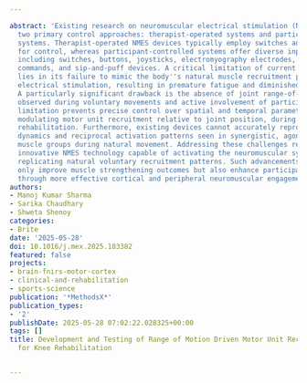 ---
abstract: 'Existing research on neuromuscular electrical stimulation (NMES) identifies
  two primary control approaches: therapist-operated systems and participant-controlled
  systems. Therapist-operated NMES devices typically employ switches and potentiometers
  for control, whereas participant-controlled systems offer diverse input methods,
  including switches, buttons, joysticks, electromyography electrodes, voice-activated
  commands, and sip-and-puff devices. A critical limitation of current NMES technology
  lies in its failure to mimic the body''s natural muscle recruitment process during
  electrical stimulation, resulting in premature fatigue and diminished user engagement.
  A particularly significant drawback is the absence of joint range-of-motion dependency
  observed during voluntary movements and active involvement of participant. This
  limitation prevents precise control over spatial and temporal parameters, such as
  modulating motor unit recruitment relative to joint position, during neuromuscular
  rehabilitation. Furthermore, existing devices cannot accurately reproduce the co-contraction
  dynamics and reciprocal activation patterns seen in synergistic, agonist, and antagonist
  muscle groups during natural movement. Addressing these challenges requires developing
  innovative NMES technology capable of activating the neuromuscular system while
  replicating natural voluntary recruitment patterns. Such advancements would not
  only improve muscle strengthening outcomes but also enhance participant adherence
  through more effective cortical and peripheral neuromuscular engagement.'
authors:
- Manoj Kumar Sharma
- Sarika Chaudhary
- Shweta Shenoy
categories:
- Brite
date: '2025-05-28'
doi: 10.1016/j.mex.2025.103382
featured: false
projects:
- brain-fnirs-motor-cortex
- clinical-and-rehabilitation
- sports-science
publication: '*MethodsX*'
publication_types:
- '2'
publishDate: 2025-05-28 07:02:22.028325+00:00
tags: []
title: Development and Testing of Range of Motion Driven Motor Unit Recruitment Device
  for Knee Rehabilitation

---
